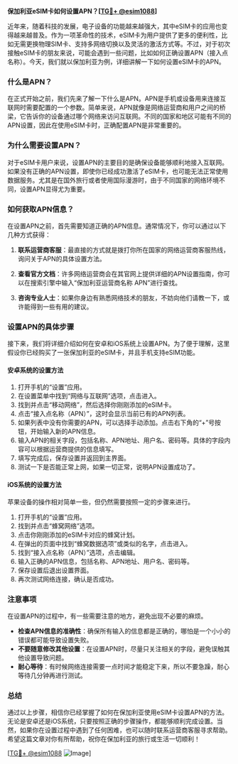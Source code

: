 **保加利亚eSIM卡如何设置APN？[[TG💪+ @esim1088](https://t.me/s/esim1088)]**

近年来，随着科技的发展，电子设备的功能越来越强大，其中eSIM卡的应用也变得越来越普及。作为一项革命性的技术，eSIM卡为用户提供了更多的便利性，比如无需更换物理SIM卡、支持多网络切换以及灵活的激活方式等。不过，对于初次接触eSIM卡的朋友来说，可能会遇到一些问题，比如如何正确设置APN（接入点名称）。今天，我们就以保加利亚为例，详细讲解一下如何设置eSIM卡的APN。

### 什么是APN？

在正式开始之前，我们先来了解一下什么是APN。APN是手机或设备用来连接互联网时需要配置的一个参数。简单来说，APN就像是网络运营商和用户之间的桥梁，它告诉你的设备通过哪个网络来访问互联网。不同的国家和地区可能有不同的APN设置，因此在使用eSIM卡时，正确配置APN是非常重要的。

### 为什么需要设置APN？

对于eSIM卡用户来说，设置APN的主要目的是确保设备能够顺利地接入互联网。如果没有正确的APN设置，即使你已经成功激活了eSIM卡，也可能无法正常使用数据服务。尤其是在国外旅行或者使用国际漫游时，由于不同国家的网络环境不同，设置APN显得尤为重要。

### 如何获取APN信息？

在设置APN之前，首先需要知道正确的APN信息。通常情况下，你可以通过以下几种方式获得：

1. **联系运营商客服**：最直接的方式就是拨打你所在国家的网络运营商客服热线，询问关于APN的具体设置方法。
   
2. **查看官方文档**：许多网络运营商会在其官网上提供详细的APN设置指南，你可以在搜索引擎中输入“保加利亚运营商名称 APN”进行查找。

3. **咨询专业人士**：如果你身边有熟悉网络技术的朋友，不妨向他们请教一下，或许能得到一些有用的建议。

### 设置APN的具体步骤

接下来，我们将详细介绍如何在安卓和iOS系统上设置APN。为了便于理解，这里假设你已经购买了一张保加利亚的eSIM卡，并且手机支持eSIM功能。

#### 安卓系统的设置方法

1. 打开手机的“设置”应用。
2. 在设置菜单中找到“网络与互联网”选项，点击进入。
3. 找到并点击“移动网络”，然后选择你刚刚添加的eSIM卡。
4. 点击“接入点名称（APN）”，这时会显示当前已有的APN列表。
5. 如果列表中没有你需要的APN，可以选择手动添加。点击右下角的“+”号按钮，开始输入新的APN信息。
6. 输入APN的相关字段，包括名称、APN地址、用户名、密码等。具体的字段内容可以根据运营商提供的信息填写。
7. 填写完成后，保存设置并返回到主界面。
8. 测试一下是否能正常上网，如果一切正常，说明APN设置成功了。

#### iOS系统的设置方法

苹果设备的操作相对简单一些，但仍然需要按照一定的步骤来进行。

1. 打开手机的“设置”应用。
2. 找到并点击“蜂窝网络”选项。
3. 点击你刚刚添加的eSIM卡对应的蜂窝计划。
4. 在弹出的页面中找到“蜂窝数据选项”或类似的名字，点击进入。
5. 找到“接入点名称（APN）”选项，点击编辑。
6. 输入正确的APN信息，包括名称、APN地址、用户名、密码等。
7. 保存设置后退出设置界面。
8. 再次测试网络连接，确认是否成功。

### 注意事项

在设置APN的过程中，有一些需要注意的地方，避免出现不必要的麻烦。

- **检查APN信息的准确性**：确保所有输入的信息都是正确的，哪怕是一个小小的错误都可能导致设置失败。
- **不要随意修改其他设置**：在设置APN时，尽量只关注相关的字段，避免误触其他设置导致问题。
- **耐心等待**：有时候网络连接需要一点时间才能稳定下来，所以不要急躁，耐心等待几分钟再进行测试。

### 总结

通过以上步骤，相信你已经掌握了如何在保加利亚使用eSIM卡设置APN的方法。无论是安卓还是iOS系统，只要按照正确的步骤操作，都能够顺利完成设置。当然，如果你在设置过程中遇到了任何困难，也可以随时联系运营商客服寻求帮助。希望这篇文章对你有所帮助，祝你在保加利亚的旅行或生活一切顺利！

[[TG💪+ @esim1088](https://t.me/s/esim1088) ![Image](https://i.postimg.cc/4NQfJmqS/Snipaste-2025-05-13-00-14-12.png)]
